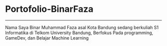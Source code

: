 # Portofolio-BinarFaza
---
Nama Saya Binar Muhammad Faza asal Kota Bandung sedang berkuliah S1 Informatika di Telkom University Bandung, Berfokus Pada programming, GameDev, dan Belajar Machine Learning
